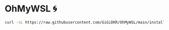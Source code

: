 # OhMyWSL 🌀

```bash
curl -sL https://raw.githubusercontent.com/GiGiDKR/OhMyWSL/main/install.sh -o install.sh && chmod +x install.sh && ./install.sh
```
